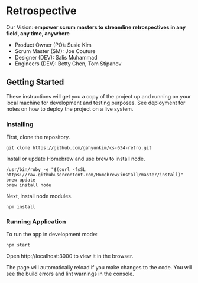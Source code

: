 # Retrospective

Our Vision: **empower scrum masters to streamline retrospectives in any field, any time, anywhere**

<ul>
<li> Product Owner (PO): Susie Kim </li>
<li> Scrum Master (SM): Joe Couture </li>
<li> Designer (DEV): Salis Muhammad </li>
<li> Engineers (DEV): Betty Chen, Tom Stipanov </li>
</ul>



## Getting Started

These instructions will get you a copy of the project up and running on your local machine for development and testing purposes. See deployment for notes on how to deploy the project on a live system.

### Installing

First, clone the repository.

```
git clone https://github.com/gahyunkim/cs-634-retro.git
```

Install or update Homebrew and use brew to install node. 
```
/usr/bin/ruby -e "$(curl -fsSL https://raw.githubusercontent.com/Homebrew/install/master/install)"
brew update
brew install node
```

Next, install node modules. 
```
npm install
```

### Running Application

To run the app in development mode:
```
npm start
```
Open http://localhost:3000 to view it in the browser.

The page will automatically reload if you make changes to the code.
You will see the build errors and lint warnings in the console.


